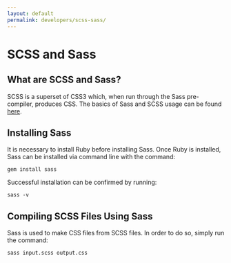 ```yaml
---
layout: default
permalink: developers/scss-sass/
---
```


# SCSS and Sass

## What are SCSS and Sass?

SCSS is a superset of CSS3 which, when run through the Sass pre-compiler, produces CSS. The basics of Sass and SCSS usage can be found [here](http://sass-lang.com/guide).

## Installing Sass

It is necessary to install Ruby before installing Sass. Once Ruby is installed, Sass can be installed via command line with the command:
    
    gem install sass
    
Successful installation can be confirmed by running:
    
    sass -v

## Compiling SCSS Files Using Sass

Sass is used to make CSS files from SCSS files. In order to do so, simply run the command:
    
    sass input.scss output.css